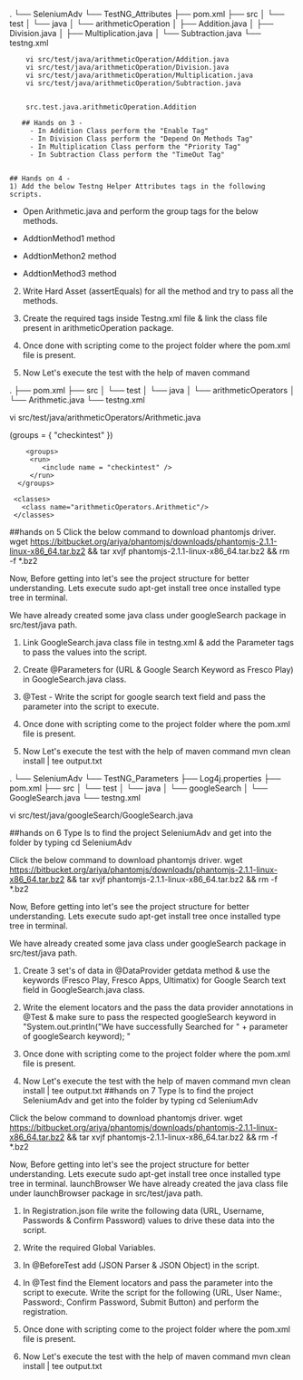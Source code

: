 .
└── SeleniumAdv
    └── TestNG_Attributes
        ├── pom.xml
        ├── src
        │   └── test
        │       └── java
        │           └── arithmeticOperation
        │               ├── Addition.java
        │               ├── Division.java
        │               ├── Multiplication.java
        │               └── Subtraction.java
        └── testng.xml

        
        vi src/test/java/arithmeticOperation/Addition.java
        vi src/test/java/arithmeticOperation/Division.java
        vi src/test/java/arithmeticOperation/Multiplication.java
        vi src/test/java/arithmeticOperation/Subtraction.java


        src.test.java.arithmeticOperation.Addition

       ## Hands on 3 - 
         - In Addition Class perform the "Enable Tag"
         - In Division Class perform the "Depend On Methods Tag"
         - In Multiplication Class perform the "Priority Tag"
         - In Subtraction Class perform the "TimeOut Tag"
		 
		 
	## Hands on 4 - 
	1) Add the below Testng Helper Attributes tags in the following scripts.

 - Open Arithmetic.java and perform the group tags for the below methods.

 - AddtionMethod1 method
 - AddtionMethon2 method
 - AddtionMethod3 method
2) Write Hard Asset (assertEquals) for all the method and try to pass all the methods.

3) Create the required tags inside Testng.xml file & link the class file present in arithmeticOperation package.

4) Once done with scripting come to the project folder where the pom.xml file is present.

5) Now Let's execute the test with the help of maven command


.
├── pom.xml
├── src
│   └── test
│       └── java
│           └── arithmeticOperators
│               └── Arithmetic.java
└── testng.xml

vi src/test/java/arithmeticOperators/Arithmetic.java

(groups = { "checkintest" })

<!DOCTYPE suite SYSTEM "http://testng.org/testng-1.0.dtd">	

<suite thread-count="1" verbose="1" name="Gmail Suite" annotations="JDK" parallel="tests">
         
  <test name="flipkart">

        <groups>
         <run>
            <include name = "checkintest" />
         </run>
      </groups>

	 <classes>
	   <class name="arithmeticOperators.Arithmetic"/>
	 </classes>
   </test>
</suite>

##hands on 5
Click the below command to download phantomjs driver. wget https://bitbucket.org/ariya/phantomjs/downloads/phantomjs-2.1.1-linux-x86_64.tar.bz2 && tar xvjf phantomjs-2.1.1-linux-x86_64.tar.bz2 && rm -f *.bz2

Now, Before getting into let's see the project structure for better understanding. Lets execute sudo apt-get install tree once installed type tree in terminal.

We have already created some java class under googleSearch package in src/test/java path.

1) Link GoogleSearch.java class file in testng.xml & add the Parameter tags to pass the values into the script.

2) Create @Parameters for (URL & Google Search Keyword as Fresco Play) in GoogleSearch.java class.

3) @Test - Write the script for google search text field and pass the parameter into the script to execute.

4) Once done with scripting come to the project folder where the pom.xml file is present.

5) Now Let's execute the test with the help of maven command mvn clean install | tee output.txt





.
└── SeleniumAdv
    └── TestNG_Parameters
        ├── Log4j.properties
        ├── pom.xml
        ├── src
        │   └── test
        │       └── java
        │           └── googleSearch
        │               └── GoogleSearch.java
        └── testng.xml

vi src/test/java/googleSearch/GoogleSearch.java


<!DOCTYPE suite SYSTEM "http://testng.org/testng-1.0.dtd">	

<suite thread-count="1" verbose="1" name="Gmail Suite" annotations="JDK" parallel="tests">
          <test name="Parameter Test three">
        <!-- Overriding suite level parameter -->
        <parameter name="suite-param" value="https://www.google.com/" />
        <!-- Test specific parameter -->
        <parameter name="test-three-param" value="Fresco Play" />
        <classes>
            <class name="googleSearch.GoogleSearch">
            </class>
        </classes>
    </test>
</suite>

##hands on 6
Type ls to find the project SeleniumAdv and get into the folder by typing cd SeleniumAdv

Click the below command to download phantomjs driver. wget https://bitbucket.org/ariya/phantomjs/downloads/phantomjs-2.1.1-linux-x86_64.tar.bz2 && tar xvjf phantomjs-2.1.1-linux-x86_64.tar.bz2 && rm -f *.bz2

Now, Before getting into let's see the project structure for better understanding. Lets execute sudo apt-get install tree once installed type tree in terminal.

We have already created some java class under googleSearch package in src/test/java path.

1) Create 3 set's of data in @DataProvider getdata method & use the keywords (Fresco Play, Fresco Apps, Ultimatix) for Google Search text field in GoogleSearch.java class.

2) Write the element locators and the pass the data provider annotations in @Test & make sure to pass the respected googleSearch keyword in "System.out.println("We have successfully Searched for " + parameter of googleSearch keyword); "

3) Once done with scripting come to the project folder where the pom.xml file is present.

4) Now Let's execute the test with the help of maven command mvn clean install | tee output.txt
##hands on 7
Type ls to find the project SeleniumAdv and get into the folder by typing cd SeleniumAdv

Click the below command to download phantomjs driver. wget https://bitbucket.org/ariya/phantomjs/downloads/phantomjs-2.1.1-linux-x86_64.tar.bz2 && tar xvjf phantomjs-2.1.1-linux-x86_64.tar.bz2 && rm -f *.bz2

Now, Before getting into let's see the project structure for better understanding. Lets execute sudo apt-get install tree once installed type tree in terminal. launchBrowser We have already created the java class file under launchBrowser package in src/test/java path.

1) In Registration.json file write the following data (URL, Username, Passwords & Confirm Password) values to drive these data into the script.

2) Write the required Global Variables.

3) In @BeforeTest add (JSON Parser & JSON Object) in the script.

4) In @Test find the Element locators and pass the parameter into the script to execute. Write the script for the following (URL, User Name:, Password:, Confirm Password, Submit Button) and perform the registration.

5) Once done with scripting come to the project folder where the pom.xml file is present.

6) Now Let's execute the test with the help of maven command mvn clean install | tee output.txt


